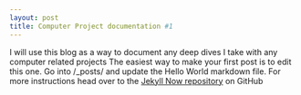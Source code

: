 ```yaml
---
layout: post
title: Computer Project documentation #1
---
```


I will use this blog as a way to document any deep dives I take with any computer related projects The easiest way to make your first post is to edit this one. Go into /_posts/ and update the Hello World markdown file. For more instructions head over to the [Jekyll Now repository](https://github.com/barryclark/jekyll-now) on GitHub
